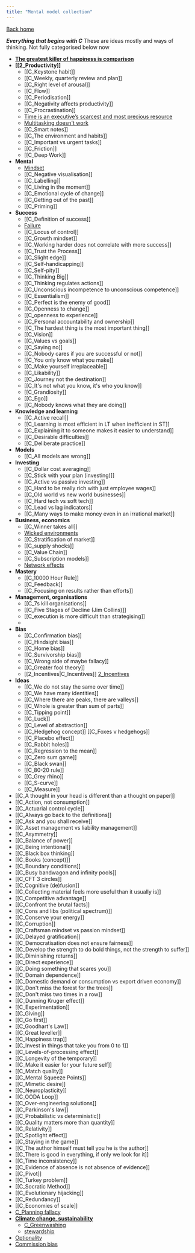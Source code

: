 ```yaml
---
title: "Mental model collection"
---
```

[Back home](_index.md)

***Everything that begins with C***
These are ideas mostly and ways of thinking. Not fully categorised below now 
- **[The greatest killer of happiness is comparison](notes/C_The%20greatest%20killer%20of%20happiness%20is%20comparison.md)**
- **[[2_Productivity]]**
	- [[C_Keystone habit]]
	- [[C_Weekly, quarterly review and plan]]
	- [[C_Right level of arousal]]
	- [[C_Flow]]
	- [[C_Periodisation]]
	- [[C_Negativity affects productivity]]
	- [[C_Procrastination]]
	- [Time is an executive’s scarcest and most precious resource](notes/C_Time%20is%20an%20executive%E2%80%99s%20scarcest%20and%20most%20precious%20resource.md)
	- [Multitasking doesn't work](notes/C_Multitasking%20doesn't%20work.md)
	- [[C_Smart notes]]
	- [[C_The environment and habits]]
	- [[C_Important vs urgent tasks]]
	- [[C_Friction]]
	- [[C_Deep Work]]
- **Mental**
	- [Mindset](notes/C_Mindset.md)
	- [[C_Negative visualisation]]
	- [[C_Labelling]]
	- [[C_Living in the moment]]
	- [[C_Emotional cycle of change]]
	- [[C_Getting out of the past]]
	- [[C_Priming]]
- **Success**
	- [[C_Definition of success]]
	- [Failure](notes/C_Failure.md)
	- [[C_Locus of control]]
	- [[C_Growth mindset]]
	- [[C_Working harder does not correlate with more success]]
	- [[C_Trust the Process]]
	- [[C_Slight edge]] 
	- [[C_Self-handicapping]]
	- [[C_Self-pity]]
	- [[C_Thinking Big]]
	- [[C_Thinking regulates actions]]
	- [[C_Unconscious incompetence to unconscious competence]]
	- [[C_Essentialism]]
	- [[C_Perfect is the enemy of good]]
	- [[C_Openness to change]]
	- [[C_openness to experience]]
	- [[C_Personal accountability and ownership]]
	- [[C_The hardest thing is the most important thing]]
	- [[C_Vision]]
	- [[C_Values vs goals]]
	- [[C_Saying no]]
	- [[C_Nobody cares if you are successful or not]]
	- [[C_You only know what you make]]
	- [[C_Make yourself irreplaceable]]
	- [[C_Likability]]
	- [[C_Journey not the destination]]
	- [[C_It's not what you know, it's who you know]]
	- [[C_Grandiosity]]
	- [[C_Ego]]
	- [[C_Nobody knows what they are doing]]
- **Knowledge and learning**
	- [[C_Active recall]]
	- [[C_Learning is most efficient in LT when inefficient in ST]]
	- [[C_Explaining it to someone makes it easier to understand]]
	- [[C_Desirable difficulties]]
	- [[C_Deliberate practice]]
- **Models**
	- [[C_All models are wrong]]
- **Investing**
	- [[C_Dollar cost averaging]]
	- [[C_Stick with your plan (investing)]]
	- [[C_Active vs passive investing]]
	- [[C_Hard to be really rich with just employee wages]]
	- [[C_Old world vs new world businesses]]
	- [[C_Hard tech vs soft tech]]
	- [[C_Lead vs lag indicators]]
	- [[C_Many ways to make money even in an irrational market]]
- **Business, economics**
	- [[C_Winner takes all]]
	- [Wicked environments](notes/C_Wicked%20environments.md)
	- [[C_Stratification of market]]
	- [[C_supply shocks]]
	- [[C_Value Chain]]
	- [[C_Subscription models]]
	- [Network effects](notes/C_Network%20effects.md)
- **Mastery**
	- [[C_10000 Hour Rule]]
	- [[C_Feedback]]
	- [[C_Focusing on results rather than efforts]]
- **Management, organisations**
	- [[C_7s kill organisations]]
	- [[C_Five Stages of Decline (Jim Collins)]]
	- [[C_execution is more difficult than strategising]]
	- 
- **Bias**
	- [[C_Confirmation bias]]
	- [[C_Hindsight bias]]
	- [[C_Home bias]]
	- [[C_Survivorship bias]]
	- [[C_Wrong side of maybe fallacy]]
	- [[C_Greater fool theory]]
	- [[2_Incentives|C_Incentives]] [2_Incentives](notes/2_Incentives.md)
- **Ideas**
	- [[C_We do not stay the same over time]]
	- [[C_We have many identities]]
	- [[C_Where there are peaks, there are valleys]]
	- [[C_Whole is greater than sum of parts]]
	- [[C_Tipping point]]
	- [[C_Luck]]
	- [[C_Level of abstraction]]
	- [[C_Hedgehog concept]]  [[C_Foxes v hedgehogs]]
	- [[C_Placebo effect]]
	- [[C_Rabbit holes]]
	- [[C_Regression to the mean]]
	- [[C_Zero sum game]]
	- [[C_Black swan]]
	- [[C_80-20 rule]]
	- [[C_Grey rhino]]
	- [[C_S-curve]]
	- [[C_Measure]]
- [[C_A thought in your head is different than a thought on paper]]
- [[C_Action, not consumption]]
- [[C_Actuarial control cycle]] 
- [[C_Always go back to the definitions]]
- [[C_Ask and you shall receive]]
- [[C_Asset management vs liability management]]
- [[C_Asymmetry]]
- [[C_Balance of power]]
- [[C_Being intentional]]
- [[C_Black box thinking]]
- [[C_Books (concept)]]
- [[C_Boundary conditions]]
- [[C_Busy bandwagon and infinity pools]]
- [[C_CFT 3 circles]]
- [[C_Cognitive (de)fusion]]
- [[C_Collecting material feels more useful than it usually is]]
- [[C_Competitive advantage]]
- [[C_Confront the brutal facts]]
- [[C_Cons and libs (political spectrum)]]
- [[C_Conserve your energy]]
- [[C_Corruption]]
- [[C_Craftsman mindset vs passion mindset]]
- [[C_Delayed gratification]]
- [[C_Democratisation does not ensure fairness]]
- [[C_Develop the strength to do bold things, not the strength to suffer]]
- [[C_Diminishing returns]]
- [[C_Direct experience]]
- [[C_Doing something that scares you]]
- [[C_Domain dependence]]
- [[C_Domestic demand or consumption vs export driven economy]]
- [[C_Don't miss the forest for the trees]]
- [[C_Don't miss two times in a row]]
- [[C_Dunning Kruger effect]]
- [[C_Experimentation]]
- [[C_Giving]]
- [[C_Go first]]
- [[C_Goodhart's Law]]
- [[C_Great leveller]]
- [[C_Happiness trap]]
- [[C_Invest in things that take you from 0 to 1]]
- [[C_Levels-of-processing effect]]
- [[C_Longevity of the temporary]]
- [[C_Make it easier for your future self]]
- [[C_Match quality]]
- [[C_Mental Squeeze Points]]
- [[C_Mimetic desire]]
- [[C_Neuroplasticity]]
- [[C_OODA Loop]]
- [[C_Over-engineering solutions]]
- [[C_Parkinson's law]]
- [[C_Probabilistic vs deterministic]]
- [[C_Quality matters more than quantity]]
- [[C_Relativity]]
- [[C_Spotlight effect]]
- [[C_Staying in the game]]
- [[C_The author himself must tell you he is the author]]
- [[C_There is good in everything, if only we look for it]]
- [[C_Time inconsistency]]
- [[C_Evidence of absence is not absence of evidence]]
- [[C_Pivot]]
- [[C_Turkey problem]]
- [[C_Socratic Method]]
- [[C_Evolutionary hijacking]]
- [[C_Redundancy]]
- [[C_Economies of scale]]
- [C_Planning fallacy](notes/C_Planning%20fallacy.md)
- **[Climate change, sustainability](notes/Climate%20change,%20sustainability.md)**
	- [C_Greenwashing](notes/C_Greenwashing.md)
	- [stewardship](notes/C_Stewardship.md)
- [Optionality](notes/C_Optionality.md)
- [Commission bias](notes/C_Commission%20bias.md)